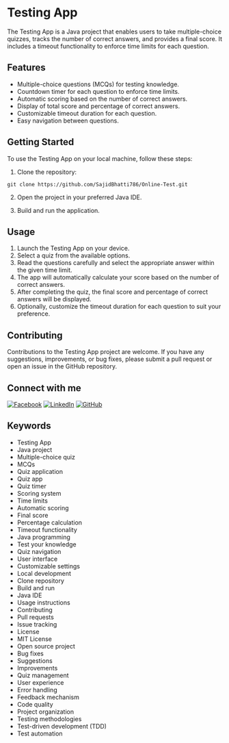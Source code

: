 # Testing App

The Testing App is a Java project that enables users to take multiple-choice quizzes, tracks the number of correct answers, and provides a final score. It includes a timeout functionality to enforce time limits for each question.

## Features

- Multiple-choice questions (MCQs) for testing knowledge.
- Countdown timer for each question to enforce time limits.
- Automatic scoring based on the number of correct answers.
- Display of total score and percentage of correct answers.
- Customizable timeout duration for each question.
- Easy navigation between questions.

## Getting Started

To use the Testing App on your local machine, follow these steps:

1. Clone the repository:

`git clone https://github.com/SajidBhatti786/Online-Test.git`

2. Open the project in your preferred Java IDE.

3. Build and run the application.

## Usage

1. Launch the Testing App on your device.
2. Select a quiz from the available options.
3. Read the questions carefully and select the appropriate answer within the given time limit.
4. The app will automatically calculate your score based on the number of correct answers.
5. After completing the quiz, the final score and percentage of correct answers will be displayed.
6. Optionally, customize the timeout duration for each question to suit your preference.

## Contributing

Contributions to the Testing App project are welcome. If you have any suggestions, improvements, or bug fixes, please submit a pull request or open an issue in the GitHub repository.

## Connect with me
[![Facebook](https://img.shields.io/badge/Facebook-Follow-blue)](https://www.facebook.com/profile.php?id=100026991042689&mibextid=ZbWKwL)
[![LinkedIn](https://img.shields.io/badge/LinkedIn-Connect-blue)](https://www.linkedin.com/in/sajid-bhatti-b2436b24a)
[![GitHub](https://img.shields.io/github/followers/YOUR_GITHUB_USERNAME?style=social)](https://github.com/SajidBhatti786)

## Keywords

- Testing App
- Java project
- Multiple-choice quiz
- MCQs
- Quiz application
- Quiz app
- Quiz timer
- Scoring system
- Time limits
- Automatic scoring
- Final score
- Percentage calculation
- Timeout functionality
- Java programming
- Test your knowledge
- Quiz navigation
- User interface
- Customizable settings
- Local development
- Clone repository
- Build and run
- Java IDE
- Usage instructions
- Contributing
- Pull requests
- Issue tracking
- License
- MIT License
- Open source project
- Bug fixes
- Suggestions
- Improvements
- Quiz management
- User experience
- Error handling
- Feedback mechanism
- Code quality
- Project organization
- Testing methodologies
- Test-driven development (TDD)
- Test automation

